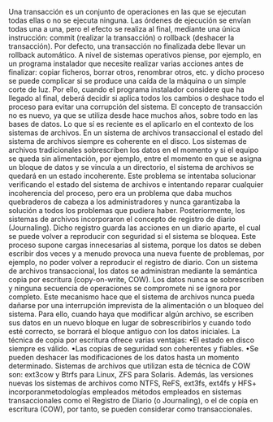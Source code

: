Una transacción es un conjunto de operaciones en las que se ejecutan todas ellas o no se ejecuta ninguna. Las órdenes de ejecución se envían todas una a una, pero el efecto se realiza al final, mediante una única instrucción: commit (realizar la transacción) o rollback (deshacer la transacción). Por defecto, una transacción no finalizada debe llevar un rollback automático.
A nivel de sistemas operativos piense, por ejemplo, en un programa instalador que necesite realizar varias acciones antes de finalizar: copiar ficheros, borrar otros, renombrar otros, etc. y dicho proceso se puede complicar si se produce una caída de la máquina o un simple corte de luz. Por ello, cuando el programa instalador considere que ha llegado al final, deberá decidir si aplica todos los cambios o deshace todo el proceso para evitar una corrupción del sistema.
El concepto de transacción no es nuevo, ya que se utiliza desde hace muchos años, sobre todo en las bases de datos. Lo que sí es reciente es el aplicarlo en el contexto de los sistemas de archivos.
En un sistema de archivos transaccional el estado del sistema de archivos siempre es coherente en el disco. Los sistemas de archivos tradicionales sobrescriben los datos en el momento y si el equipo se queda sin alimentación, por ejemplo, entre el momento en que se asigna un bloque de datos y se vincula a un directorio, el sistema de archivos se quedará en un estado incoherente.
Este problema se intentaba solucionar verificando el estado del sistema de archivos e intentando reparar cualquier incoherencia del proceso, pero era un problema que daba muchos quebraderos de cabeza a los administradores y nunca garantizaba la solución a todos los problemas que pudiera haber.
Posteriormente, los sistemas de archivos incorporaron el concepto de registro de diario (Journaling). Dicho registro guarda las acciones en un diario aparte, el cual se puede volver a reproducir con seguridad si el sistema se bloquea. Este proceso supone cargas innecesarias al sistema, porque los datos se deben escribir dos veces y a menudo provoca una nueva fuente de problemas, por ejemplo, no poder volver a reproducir el registro de diario.
Con un sistema de archivos transaccional, los datos se administran mediante la semántica copia por escritura (copy-on-write, COW). Los datos nunca se sobrescriben y ninguna secuencia de operaciones se compromete ni se ignora por completo. Este mecanismo hace que el sistema de archivos nunca pueda dañarse por una interrupción imprevista de la alimentación o un bloqueo del sistema.
Para ello, cuando haya que modificar algún archivo, se escriben sus datos en un nuevo bloque en lugar de sobrescribirlos y cuando todo esté correcto, se borrará el bloque antiguo con los datos iniciales.
La técnica de copia por escritura ofrece varias ventajas:
•El estado en disco siempre es válido.
•Las copias de seguridad son coherentes y fiables.
•Se pueden deshacer las modificaciones de los datos hasta un momento determinado.
Sistemas de archivos que utilizan esta de técnica de COW son: ext3cow y Btrfs para Linux, ZFS para Solaris.
Además, las versiones nuevas los sistemas de archivos como NTFS, ReFS, ext3fs, ext4fs y HFS+ incorporanmetodologías empleados métodos empleados en sistemas transaccionales como el Registro de Diario (o Journaling), o el de copia en escritura (COW), por tanto, se pueden considerar como transaccionales.